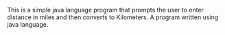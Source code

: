 This is a  simple java language program that prompts the user to enter distance in  miles  and then converts to Kilometers.
A program written using java language.
